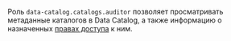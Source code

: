 Роль `data-catalog.catalogs.auditor` позволяет просматривать метаданные каталогов в Data Catalog, а также информацию о назначенных [правах доступа](../../../iam/concepts/access-control/index.md) к ним.
